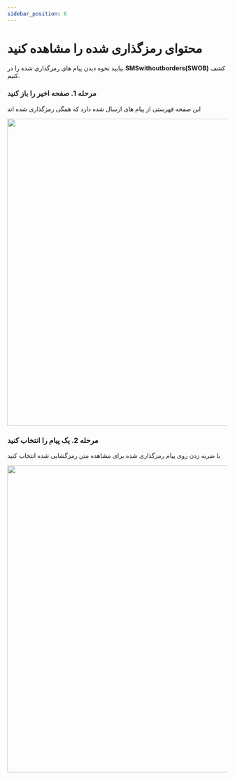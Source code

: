 ```yaml
---
sidebar_position: 6
---
```


# محتوای رمزگذاری شده را مشاهده کنید

بیایید نحوه دیدن پیام های رمزگذاری شده را در **SMSwithoutborders(SWOB)** کشف کنیم.

### مرحله 1. صفحه اخیر را باز کنید

این صفحه فهرستی از پیام های ارسال شده دارد که همگی رمزگذاری شده اند

<img src="/img/encrypted.png" height="700" />

### مرحله 2. یک پیام را انتخاب کنید

با ضربه زدن روی پیام رمزگذاری شده برای مشاهده متن رمزگشایی شده انتخاب کنید

<img src="/img/decrypted .png" height="700" />
